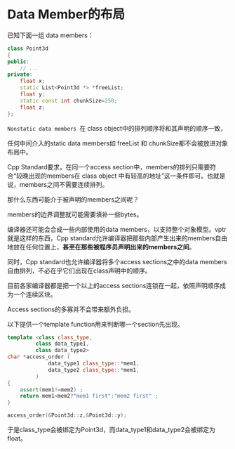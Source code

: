 # Data Member的布局

已知下面一组 data members：

```cpp
class Point3d
{
public:
    // ...
private:
    float x;
    static List<Point3d *> *freeList;
    float y;
    static const int chunkSize=250;
    float z;
};
```

<code>Nonstatic data members </code>在 class object中的排列顺序将和其声明的顺序一致，

任何中间介入的static data members如 freeList 和 chunkSize都不会被放进对象布局中。

Cpp Standard要求，在同一个access section中，members的排列只需要符合“较晚出现的members在 class object 中有较高的地址”这一条件即可。也就是说，members之间不需要连续排列。

那什么东西可能介于被声明的members之间呢？

members的边界调整就可能需要填补一些bytes。

编译器还可能会合成一些内部使用的data members，以支持整个对象模型。vptr就是这样的东西，Cpp standard允许编译器把那些内部产生出来的members自由地放在任何位置上，**甚至在那些被程序员声明出来的members之间**。

同时，Cpp standard也允许编译器将多个access sections之中的data members自由排列，不必在乎它们出现在class声明中的顺序。

目前各家编译器都是把一个以上的access sections连锁在一起，依照声明顺序成为一个连续区块。

Access sections的多寡并不会带来额外负担。

以下提供一个template function用来判断哪一个section先出现。

```cpp
template <class class_type,
		 class data_type1,
		 class data_type2>
char *access_order (
             data_type1 class_type::*mem1,
             data_type2 class_type::*mem1,
         )
{
	assert(mem1!=mem2) ;
   	return mem1<mem2?"mem1 first":"mem2 first" ;
}
```

```cpp
access_order(&Point3d::z,&Point3d::y);
```

于是class_type会被绑定为Point3d，而data_type1和data_type2会被绑定为float。